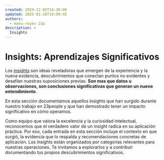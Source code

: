 ```yaml
---
created: 2024-12-02T14:30:00
updated: 2025-01-26T19:59:45
authors:
  - manu-reyes-23p
description: >
  Insights 
---
```


# Insights: Aprendizajes Significativos

Los [insights](https://dictionary.cambridge.org/dictionary/english/insight) son ideas reveladoras que emergen de la experiencia y la nueva evidencia, descubrimientos que conectan puntos no evidentes y desafían nuestras suposiciones previas. **Son mas que datos u observaciones, son conclusiones significativas que generan un nuevo entendimiento**.

En esta sección documentamos aquellos insights que han surgido durante nuestro trabajo en 23people y que han demostrado tener un impacto significativo en cómo operamos.

Como equipo que valora la excelencia y la curiosidad intelectual, reconocemos que el verdadero valor de un insight radica en su aplicación práctica. Por eso, cada entrada en esta sección incluye el contexto en que surgió, la evidencia que lo respalda y recomendaciones concretas de aplicación.
Los insights están organizados por categorías relevantes para nuestras operaciones. Te invitamos a explorarlos y a contribuir documentando tus propios descubrimientos significativos.
